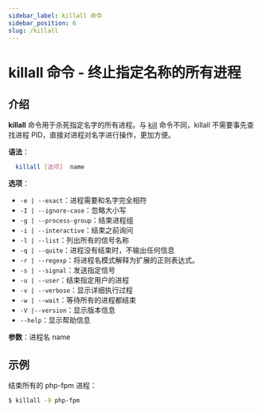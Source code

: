 ```yaml
---
sidebar_label: killall 命令
sidebar_position: 6
slug: /killall
---
```


# killall 命令 - 终止指定名称的所有进程



## 介绍

**killall** 命令用于杀死指定名字的所有进程。与 [kill](/linux-command/kill) 命令不同，killall 不需要事先查找进程 PID，直接对进程对名字进行操作，更加方便。

**语法**：

```bash
  killall [选项]  name
```

**选项**：

- `-e | --exact`：进程需要和名字完全相符
- `-I | --ignore-case`：忽略大小写
- `-g | --process-group`：结束进程组
- `-i | --interactive`：结束之前询问
- `-l | --list`：列出所有的信号名称
- `-q | --quite`：进程没有结束时，不输出任何信息
- `-r | --regexp`：将进程名模式解释为扩展的正则表达式。
- `-s | --signal`：发送指定信号
- `-u | --user`：结束指定用户的进程
- `-v | --verbose`：显示详细执行过程
- `-w | --wait`：等待所有的进程都结束
- `-V |--version`：显示版本信息
- `--help`：显示帮助信息

**参数**：进程名 name



## 示例

结束所有的 php-fpm 进程：

```bash
$ killall -9 php-fpm
```

